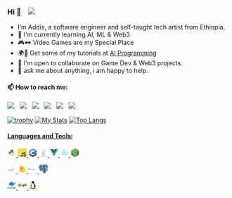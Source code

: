 ### Hi 👋 &nbsp;&nbsp; ![](https://komarev.com/ghpvc/?username=addispupi)
* I’m Addis, a software engineer and self-taught tech artist from Ethiopia.
* 🌱 I'm currently learning AI, ML & Web3
* 🎮🕶️ Video Games are my Special Place
* 🌍🏅 Get some of my tutorials at [AI Programming](https://www.youtube.com/c/AIProgramming)
* 👯 I'm open to collaborate on Game Dev & Web3 projects.
* 💬 ask me about anything, i am happy to help.

#### 📫 How to reach me:
[<img src="https://img.icons8.com/?size=512&id=30998&format=png" width="2.6%"/>](https://discord.gg/addispupi)  &nbsp; [<img src="https://img.icons8.com/color/48/000000/twitter.png" width="2.6%"/>](https://twitter.com/addispupi)  &nbsp; [<img src="https://img.icons8.com/?size=512&id=xuvGCOXi8Wyg&format=png" width="2.6%"/>](https://www.linkedin.com/in/addispupi/)  &nbsp; [<img src="https://img.icons8.com/fluent/48/000000/facebook-new.png" width="2.6%"/>](https://www.facebook.com/f/)  &nbsp; [<img src="https://img.icons8.com/fluent/48/000000/instagram-new.png" width="2.6%"/>](https://www.instagram.com/addispupi/)  &nbsp; <a href="mailto:addishaile@gmail.com"> <img src="https://img.icons8.com/fluent/48/000000/gmail.png" width="2.6%"/>
  
[![trophy](https://github-profile-trophy.vercel.app/?username=addispupi&theme=onedark&margin-w=6&column=9&no-bg=true)](https://github.com/ryo-ma/github-profile-trophy)
[![My Stats](https://github-readme-stats.vercel.app/api?username=addispupi&count_private=true&show_icons=true&theme=radical&hide_rank=false)](https://github.com/anuraghazra/github-readme-stats) 
[![Top Langs](https://github-readme-stats.vercel.app/api/top-langs/?username=addispupi&langs_count=3&theme=radical&no-bg=true)](https://github.com/anuraghazra/github-readme-stats) <a href="https://app.daily.dev/addispupi">
  
#### Languages and Tools፡ <br />
<code><img height="20" src="https://raw.githubusercontent.com/github/explore/80688e429a7d4ef2fca1e82350fe8e3517d3494d/topics/python/python.png"></code>
<code><img height="20" src="https://raw.githubusercontent.com/github/explore/80688e429a7d4ef2fca1e82350fe8e3517d3494d/topics/javascript/javascript.png"></code>
<code><img height="20" src="https://raw.githubusercontent.com/github/explore/80688e429a7d4ef2fca1e82350fe8e3517d3494d/topics/cpp/cpp.png"></code>
<code><img height="20" src="https://raw.githubusercontent.com/github/explore/80688e429a7d4ef2fca1e82350fe8e3517d3494d/topics/java/java.png"></code>
<code><img height="20" src="https://raw.githubusercontent.com/github/explore/80688e429a7d4ef2fca1e82350fe8e3517d3494d/topics/vue/vue.png"></code>
<code><img height="20" src="https://raw.githubusercontent.com/github/explore/80688e429a7d4ef2fca1e82350fe8e3517d3494d/topics/react/react.png"></code>
<code><img height="20" src="https://raw.githubusercontent.com/github/explore/80688e429a7d4ef2fca1e82350fe8e3517d3494d/topics/nodejs/nodejs.png"></code>
  
<code><img height="20" src="https://raw.githubusercontent.com/github/explore/80688e429a7d4ef2fca1e82350fe8e3517d3494d/topics/mysql/mysql.png"></code>
<code><img height="20" src="https://raw.githubusercontent.com/github/explore/80688e429a7d4ef2fca1e82350fe8e3517d3494d/topics/firebase/firebase.png"></code>
<code><img height="20" src="https://raw.githubusercontent.com/github/explore/80688e429a7d4ef2fca1e82350fe8e3517d3494d/topics/mongodb/mongodb.png"></code>
<code><img height="20" src="https://raw.githubusercontent.com/github/explore/80688e429a7d4ef2fca1e82350fe8e3517d3494d/topics/postgresql/postgresql.png"></code>
  
<code><img height="20" src="https://raw.githubusercontent.com/github/explore/80688e429a7d4ef2fca1e82350fe8e3517d3494d/topics/docker/docker.png"></code>
<code><img height="20" src="https://raw.githubusercontent.com/github/explore/80688e429a7d4ef2fca1e82350fe8e3517d3494d/topics/git/git.png"></code>
<code><img height="20" src="https://raw.githubusercontent.com/github/explore/80688e429a7d4ef2fca1e82350fe8e3517d3494d/topics/linux/linux.png"></code>
